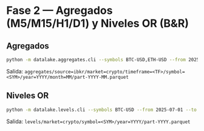 # Fase 2 — Agregados (M5/M15/H1/D1) y Niveles OR (B&R)

## Agregados
```bash
python -m datalake.aggregates.cli --symbols BTC-USD,ETH-USD --from 2025-07-01 --to 2025-07-31 --tfs M5,M15,H1,D1
```
Salida: `aggregates/source=ibkr/market=crypto/timeframe=<TF>/symbol=<SYM>/year=YYYY/month=MM/part-YYYY-MM.parquet`

## Niveles OR
```bash
python -m datalake.levels.cli --symbols BTC-USD --from 2025-07-01 --to 2025-07-31 --or-window 00:00-01:00 --tz UTC
```
Salida: `levels/market=crypto/symbol=<SYM>/year=YYYY/part-YYYY.parquet`
